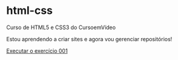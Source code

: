 # html-css
 Curso de HTML5 e CSS3 do CursoemVídeo

Estou aprendendo a criar sites e agora vou gerenciar repositórios!

<a href="https://daniel0queiroz.github.io/html-css/exercicios/ex001/index.html">Executar o exercício 001</a>